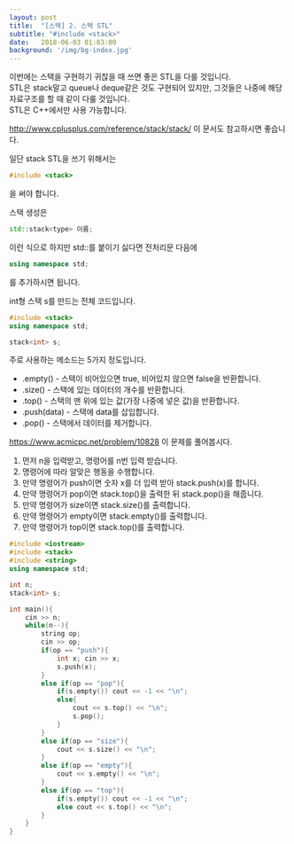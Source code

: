 ```yaml
---
layout: post
title:  "[스택] 2. 스택 STL"
subtitle: "#include <stack>"
date:   2018-06-03 01:03:00
background: '/img/bg-index.jpg'
---
```


이번에는 스택을 구현하기 귀찮을 때 쓰면 좋은 STL을 다룰 것입니다.<br>
STL은 stack말고 queue나 deque같은 것도 구현되어 있지만, 그것들은 나중에 해당 자료구조를 할 때 같이 다룰 것입니다.<br>
STL은 C++에서만 사용 가능합니다.

http://www.cplusplus.com/reference/stack/stack/ 이 문서도 참고하시면 좋습니다.

일단 stack STL을 쓰기 위해서는
```cpp
#include <stack>
```
을 써야 합니다.

스택 생성은
```cpp
std::stack<type> 이름;
```
이런 식으로 하지만 std::를 붙이기 싫다면 전처리문 다음에
```cpp
using namespace std;
```
를 추가하시면 됩니다.

int형 스택 s를 만드는 전체 코드입니다.
```cpp
#include <stack>
using namespace std;

stack<int> s;
```

주로 사용하는 메소드는 5가지 정도입니다.
* .empty() - 스택이 비어있으면 true, 비어있지 않으면 false을 반환합니다.
* .size() - 스택에 있는 데이터의 개수를 반환합니다.
* .top() - 스택의 맨 위에 있는 값(가장 나중에 넣은 값)을 반환합니다.
* .push(data) - 스택에 data를 삽입합니다.
* .pop() - 스택에서 데이터를 제거합니다.

https://www.acmicpc.net/problem/10828 이 문제를 풀어봅시다.
1. 먼저 n을 입력받고, 명령어를 n번 입력 받습니다.
2. 명령어에 따라 알맞은 행동을 수행합니다.
  1. 만약 명령어가 push이면 숫자 x를 더 입력 받아 stack.push(x)를 합니다.
  2. 만약 명령어가 pop이면 stack.top()을 출력한 뒤 stack.pop()을 해줍니다.
  3. 만약 명령어가 size이면 stack.size()를 출력합니다.
  4. 만약 명령어가 empty이면 stack.empty()를 출력합니다.
  5. 만약 명령어가 top이면 stack.top()를 출력합니다.

```cpp
#include <iostream>
#include <stack>
#include <string>
using namespace std;

int n;
stack<int> s;

int main(){
	cin >> n;
	while(n--){
		string op;
		cin >> op;
		if(op == "push"){
			int x; cin >> x;
			s.push(x);
		}
		else if(op == "pop"){
			if(s.empty()) cout << -1 << "\n";
			else{
				cout << s.top() << "\n";
				s.pop();
		    }
		}
		else if(op == "size"){
			cout << s.size() << "\n";
        }
		else if(op == "empty"){
			cout << s.empty() << "\n";
		}
		else if(op == "top"){
			if(s.empty()) cout << -1 << "\n";
			else cout << s.top() << "\n";
		}
	}
}
```
